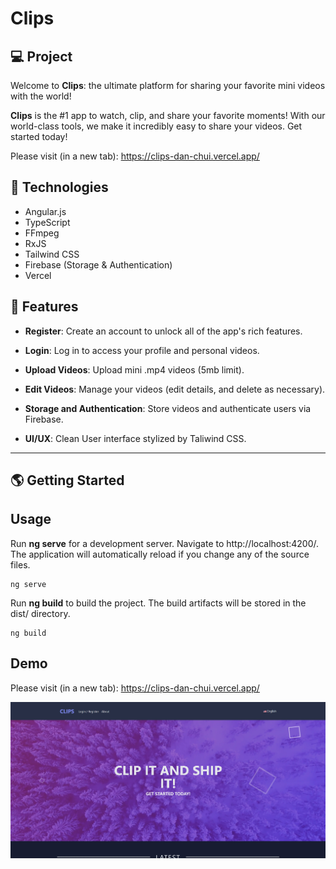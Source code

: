 # Clips

## 💻 Project
Welcome to **Clips**: the ultimate platform for sharing your favorite mini videos with the world!

**Clips** is the #1 app to watch, clip, and share your favorite moments! With our world-class tools, we make it incredibly easy to share your videos. Get started today!

Please visit (in a new tab): https://clips-dan-chui.vercel.app/

## 🚀 Technologies

- Angular.js
- TypeScript
- FFmpeg
- RxJS
- Tailwind CSS
- Firebase (Storage & Authentication)
- Vercel

## 💫 Features

- **Register**: Create an account to unlock all of the app's rich features.

- **Login**: Log in to access your profile and personal videos.

- **Upload Videos**: Upload mini .mp4 videos (5mb limit).

- **Edit Videos**: Manage your videos (edit details, and delete as necessary).

- **Storage and Authentication**: Store videos and authenticate users via Firebase.

- **UI/UX**: Clean User interface stylized by Taliwind CSS.

---

## 🌎 Getting Started

## Usage

Run **ng serve** for a development server. Navigate to http://localhost:4200/. The application will automatically reload if you change any of the source files.

```
ng serve
```

Run **ng build** to build the project. The build artifacts will be stored in the dist/ directory.

```
ng build
```

## Demo

Please visit (in a new tab): https://clips-dan-chui.vercel.app/

![](/src/assets/screenshot.webp)
